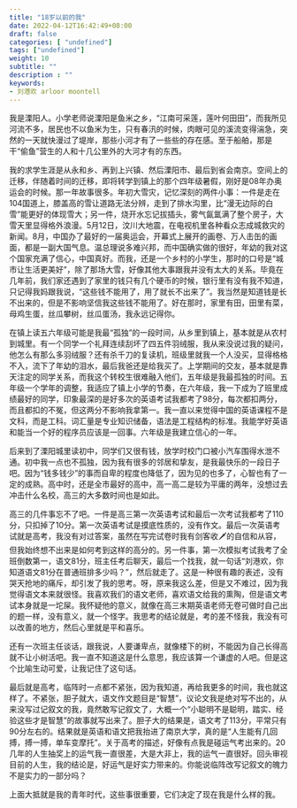 ```yaml
---
title: "18岁以前的我"
date: 2022-04-12T16:42:49+08:00
draft: false
categories: [ "undefined"]
tags: ["undefined"]
weight: 10
subtitle: ""
description : ""
keywords:
- 刘港欢 arloor moontell
---
```


我是溧阳人。小学老师说溧阳是鱼米之乡，“江南可采莲，莲叶何田田”，而我所见河流不多，居民也不以鱼米为生，只有春汛的时候，肉眼可见的溪流变得湍急，突然的一天就快漫过了堤岸，那些小河才有了一些些的存在感。至于船舶，那是干“偷鱼”营生的人和十几公里外的大河才有的东西。

我的求学生涯是从永和乡、再到上兴镇、然后溧阳市、最后到省会南京。空间上的迁移，伴随着时间的迁移，即将转学到镇上的那个四年级暑假，刚好是08年办奥运会的时候。那一年故事很多。年初大雪灾，记忆深刻的两件小事：一件是走在104国道上，膝盖高的雪让道路无法分辨，走到了排水沟里，比“漫无边际的白雪”能更好的体现雪大；另一件，烧开水忘记拔插头，雾气氤氲满了整个房子，大雪天里显得格外浪漫。5月12日，汶川大地震，在电视机里各种看众志成城救灾的新闻。8月，中国办了最好的一届奥运会，开幕式上展开的画卷、万人击缶的画面，都是一副大国气息。温总理说多难兴邦，而中国确实做的很好，年幼的我对这个国家充满了信心，中国真好。而我，还是一个乡村的小学生，那时的口号是“城市让生活更美好”，除了那场大雪，好像其他大事跟我并没有太大的关系。毕竟在几年前，我们家还遇到了家里的钱只有几个硬币的时候，银行里有没有我不知道，只记得我妈跟我说，“这些钱不能用了，用了就长不出来了”。我当然是知道钱是长不出来的，但是不影响坚信我这些钱不能用了。好在那时，家里有田，田里有菜，母鸡生蛋，丝瓜攀树，丝瓜蛋汤，我永远记得你。

在镇上读五六年级可能是我最“孤独”的一段时间，从乡里到镇上，基本就是从农村到城里。有一个同学一个礼拜连续刮坏了四五件羽绒服，我从来没说过我的疑问，他怎么有那么多羽绒服？还有杀千刀的复读机，班级里就我一个人没买，显得格格不入，流下了年幼的泪水，最后我爸还是给我买了。上学期间的交友，基本就是靠天注定的同学关系，而我这个转校生很难融入他们，五年级是我最孤独的时间。五年级一个学年的调整，我适应了镇上小学的节奏，在六年级，我一下成为了班里成绩最好的同学，印象最深的是好多次的英语考试我都考了98分，每次都扣两分，而且都扣的不冤，但这两分不影响我拿第一。我一直以来觉得中国的英语课程不是文科，而是工科。词汇量是专业知识储备，语法是工程结构的标准。我能学好英语和能当一个好的程序员应该是一回事。六年级是我建立信心的一年。

后来到了溧阳城里读初中，同学们又很有钱，放学时校门口被小汽车围得水泄不通。初中我一点也不孤独，因为我有很多的邻居和挚友，是我最快乐的一段日子吧。因为“钱多钱少”的事而自卑的程度也降低了，因为见的也多了，心智也有了一定的成熟。高中时，还是全市最好的高中，高一高二是较为平庸的两年，没想过去冲击什么名校，高三的大多数时间也是如此。

高三的几件事忘不了吧。一件是高三第一次英语考试和最后一次考试我都考了110分，只扣掉了10分。第一次英语考试是摸底性质的，没有作文。最后一次英语考试就是高考，我没有对过答案，虽然在写完试卷时我有剑客收🗡的自信和从容，但我始终想不出来是如何考到这样的高分的。另一件事，第一次模拟考试我考了全班倒数第一，语文81分，班主任考后聊天，最后一个找我，就一句话“刘港欢，你知道语文81分在普通班排多少吗？”，然后就走了。这是一种很有趣的表述，没有哭天抢地的痛斥，却引发了我的思考。呀，原来我这么差，但是又不难过，因为我觉得语文本来就很怪。我喜欢我们的语文老师，喜欢语文给我的熏陶，但是语文考试本身就是一坨屎。我怀疑他的意义，就像在高三末期英语老师无卷可做时自己出的题一样，没有意义，就一个怪字。我思考的结论就是，考的差不怪我，我没有可以改善的地方，然后心里就是平和喜乐。

还有一次班主任谈话，跟我说，人要谦卑点，就像楼下的树，不能因为自己长得高就不让小树活吧。我一直不知道这是什么意思，我应该算一个谦虚的人吧。但是这个比喻生动可爱，让我记住了这句话。

最后就是高考，临阵时一点都不紧张，因为我知道，再给我更多的时间，我也就这样了。不紧张，胆子就大，语文作文题目是“智慧”，议论文我是绝对写不出的，从来没写过记叙文的我，竟然敢写记叙文了，大概一个“小聪明不是聪明，踏实、经验这些才是智慧”的故事就写出来了。胆子大的结果是，语文考了113分，平常只有90分左右的。结果就是英语和语文把我抬进了南京大学，真的是“人生能有几回搏，搏一搏，单车变摩托”。关于高考的描述，好像有点我是碰运气考出来的。20几年的人生抽奖上的运气我一直很差，大是大非上，我的运气一直很好。回头审视目前的人生，我的结论是，好运气是好实力带来的。你能说临阵改写记叙文的魄力不是实力的一部分吗？

上面大抵就是我的青年时代，这些事很重要，它们决定了现在我是什么样的我。